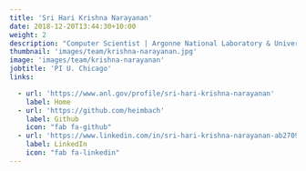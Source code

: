 ```yaml
---
title: 'Sri Hari Krishna Narayanan'
date: 2018-12-20T13:44:30+10:00
weight: 2
description: "Computer Scientist | Argonne National Laboratory & University of Chicago"
thumbnail: 'images/team/krishna-narayanan.jpg'
image: 'images/team/krishna-narayanan'
jobtitle: 'PI U. Chicago'
links:

  - url: 'https://www.anl.gov/profile/sri-hari-krishna-narayanan'
    label: Home
  - url: 'https://github.com/heimbach'
    label: Github
    icon: "fab fa-github"
  - url: 'https://www.linkedin.com/in/sri-hari-krishna-narayanan-ab2709b/'
    label: LinkedIn
    icon: "fab fa-linkedin"
---
```

